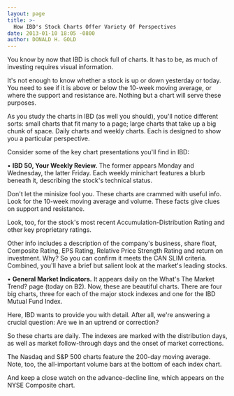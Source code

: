 ```yaml
---
layout: page
title: >-
  How IBD's Stock Charts Offer Variety Of Perspectives
date: 2013-01-10 18:05 -0800
author: DONALD H. GOLD
---
```





You know by now that IBD is chock full of charts. It has to be, as much of investing requires visual information.


It's not enough to know whether a stock is up or down yesterday or today. You need to see if it is above or below the 10-week moving average, or where the support and resistance are. Nothing but a chart will serve these purposes.


As you study the charts in IBD (as well you should), you'll notice different sorts: small charts that fit many to a page; large charts that take up a big chunk of space. Daily charts and weekly charts. Each is designed to show you a particular perspective.


Consider some of the key chart presentations you'll find in IBD:


• **IBD 50, Your Weekly Review.** The former appears Monday and Wednesday, the latter Friday. Each weekly minichart features a blurb beneath it, describing the stock's technical status.


Don't let the minisize fool you. These charts are crammed with useful info. Look for the 10-week moving average and volume. These facts give clues on support and resistance.


Look, too, for the stock's most recent Accumulation-Distribution Rating and other key proprietary ratings.


Other info includes a description of the company's business, share float, Composite Rating, EPS Rating, Relative Price Strength Rating and return on investment. Why? So you can confirm it meets the CAN SLIM criteria. Combined, you'll have a brief but salient look at the market's leading stocks.


• **General Market Indicators.** It appears daily on the What's The Market Trend? page (today on B2). Now, these are beautiful charts. There are four big charts, three for each of the major stock indexes and one for the IBD Mutual Fund Index.


Here, IBD wants to provide you with detail. After all, we're answering a crucial question: Are we in an uptrend or correction?


So these charts are daily. The indexes are marked with the distribution days, as well as market follow-through days and the onset of market corrections.


The Nasdaq and S&P 500 charts feature the 200-day moving average. Note, too, the all-important volume bars at the bottom of each index chart.


And keep a close watch on the advance-decline line, which appears on the NYSE Composite chart.




